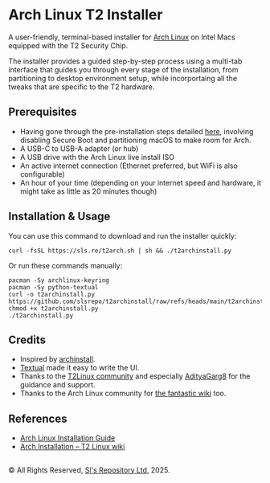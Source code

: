 # Arch Linux T2 Installer

A user-friendly, terminal-based installer for [Arch Linux](https://wiki.archlinux.org/index.php/Arch_Linux) on Intel Macs equipped with the T2 Security Chip.

The installer provides a guided step-by-step process using a multi-tab interface that guides you through every stage of the installation, from partitioning to desktop environment setup, while incorportaing all the tweaks that are specific to the T2 hardware.

## Prerequisites

* Having gone through the pre-installation steps detailed [here](https://wiki.t2linux.org/guides/preinstall/), involving disabling Secure Boot and partitioning macOS to make room for Arch.
* A USB-C to USB-A adapter (or hub)
* A USB drive with the Arch Linux live install ISO
* An active internet connection (Ethernet preferred, but WiFi is also configurable)
* An hour of your time (depending on your internet speed and hardware, it might take as little as 20 minutes though)

## Installation & Usage

You can use this command to download and run the installer quickly:

```
curl -fsSL https://sls.re/t2arch.sh | sh && ./t2archinstall.py
```

Or run these commands manually:

```
pacman -Sy archlinux-keyring
pacman -Sy python-textual
curl -o t2archinstall.py https://github.com/slsrepo/t2archinstall/raw/refs/heads/main/t2archinstall.py
chmod +x t2archinstall.py
./t2archinstall.py
```

## Credits

* Inspired by [archinstall](https://github.com/archlinux/archinstall).
* [Textual](https://textual.textualize.io) made it easy to write the UI.
* Thanks to the [T2Linux community](https://wiki.t2linux.org/) and especially [AdityaGarg8](https://github.com/AdityaGarg8) for the guidance and support.
* Thanks to the Arch Linux community for [the fantastic wiki](https://wiki.archlinux.org/) too.

## References

* [Arch Linux Installation Guide](https://wiki.archlinux.org/title/Installation_guide)
* [Arch Installation – T2 Linux wiki](https://wiki.t2linux.org/distributions/arch/installation/)

##

© All Rights Reserved, [Sl's Repository Ltd](https://slsrepo.com/), 2025.
